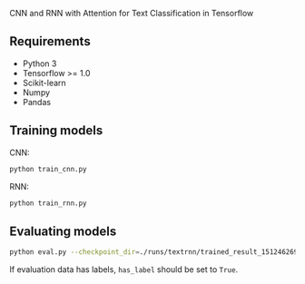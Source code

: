 CNN and RNN with Attention for Text Classification in Tensorflow

## Requirements

* Python 3
* Tensorflow >= 1.0
* Scikit-learn
* Numpy
* Pandas

## Training models
CNN: 
```bash
python train_cnn.py
```
RNN:
```bash
python train_rnn.py
```

## Evaluating models
```bash
python eval.py --checkpoint_dir=./runs/textrnn/trained_result_1512462690/checkpoints --model_type=RNN
```
If evaluation data has labels, `has_label` should be set to `True`.
